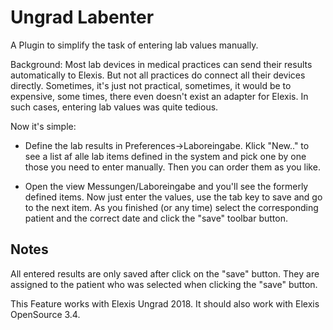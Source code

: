 # Ungrad Labenter

A Plugin to simplify the task of entering lab values manually.

Background: Most lab devices in medical practices can send their results automatically to Elexis. But not all practices do connect all their devices directly. Sometimes, it's just not practical, sometimes, it would be to expensive, some times, there even doesn't exist an adapter for Elexis. In such cases, entering lab values was quite tedious.

Now it's simple:

* Define the lab results in Preferences->Laboreingabe. Klick "New.." to see a list af alle lab items defined in the system and pick one by one those you need to enter manually. Then you can order them as you like.

* Open the view Messungen/Laboreingabe and you'll see the formerly defined items. Now just enter the values, use the tab key to save and go to the next item. As you finished (or any time) select the corresponding patient and the correct date and click the "save" toolbar button.


## Notes

All entered results are only saved after click on the "save" button. They are assigned to the patient who was selected when clicking the "save" button. 

This Feature works with Elexis Ungrad 2018. It should also work with Elexis OpenSource 3.4.

